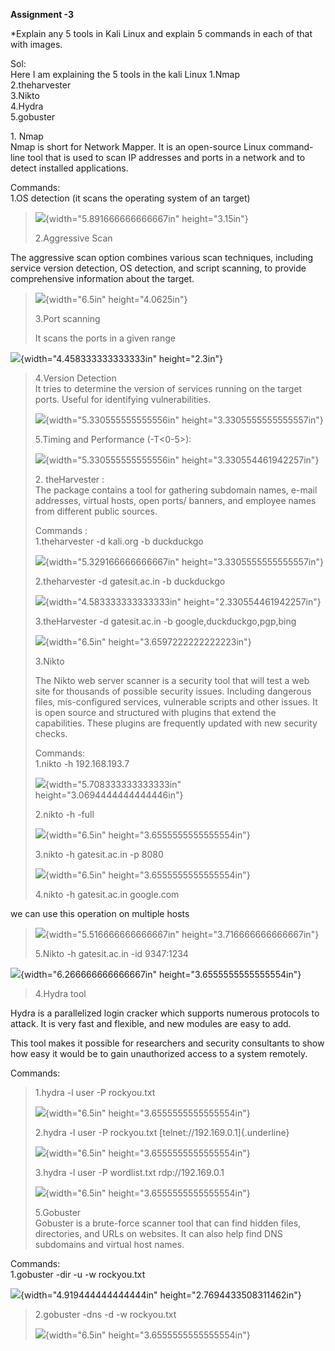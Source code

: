 **Assignment -3**

\*Explain any 5 tools in Kali Linux and explain 5 commands in each of
that with images.

Sol:\
Here I am explaining the 5 tools in the kali Linux 1.Nmap\
2.theharvester\
3.Nikto\
4.Hydra\
5.gobuster

1\. Nmap\
Nmap is short for Network Mapper. It is an open-source Linux
command-line tool that is used to scan IP addresses and ports in a
network and to detect installed applications.

Commands:\
1.OS detection (it scans the operating system of an target)

> ![](vertopal_0a4b8b8d2bbf46e281dc88babf77cbd7/media/image1.png){width="5.891666666666667in"
> height="3.15in"}
>
> 2.Aggressive Scan

The aggressive scan option combines various scan techniques, including
service version detection, OS detection, and script scanning, to provide
comprehensive information about the target.

> ![](vertopal_0a4b8b8d2bbf46e281dc88babf77cbd7/media/image2.png){width="6.5in"
> height="4.0625in"}
>
> 3.Port scanning
>
> It scans the ports in a given range

![](vertopal_0a4b8b8d2bbf46e281dc88babf77cbd7/media/image3.png){width="4.458333333333333in"
height="2.3in"}

> 4.Version Detection\
> It tries to determine the version of services running on the target
> ports. Useful for identifying vulnerabilities.
>
> ![](vertopal_0a4b8b8d2bbf46e281dc88babf77cbd7/media/image4.png){width="5.330555555555556in"
> height="3.3305555555555557in"}
>
> 5.Timing and Performance (-T\<0-5\>):
>
> ![](vertopal_0a4b8b8d2bbf46e281dc88babf77cbd7/media/image5.png){width="5.330555555555556in"
> height="3.330554461942257in"}
>
> 2\. theHarvester :\
> The package contains a tool for gathering subdomain names, e-mail
> addresses, virtual hosts, open ports/ banners, and employee names from
> different public sources.
>
> Commands :\
> 1.theharvester -d kali.org -b duckduckgo
>
> ![](vertopal_0a4b8b8d2bbf46e281dc88babf77cbd7/media/image6.png){width="5.329166666666667in"
> height="3.3305555555555557in"}
>
> 2.theharvester -d gatesit.ac.in -b duckduckgo
>
> ![](vertopal_0a4b8b8d2bbf46e281dc88babf77cbd7/media/image7.png){width="4.583333333333333in"
> height="2.330554461942257in"}
>
> 3.theHarvester -d gatesit.ac.in -b google,duckduckgo,pgp,bing
>
> ![](vertopal_0a4b8b8d2bbf46e281dc88babf77cbd7/media/image8.png){width="6.5in"
> height="3.6597222222222223in"}
>
> 3.Nikto
>
> The Nikto web server scanner is a security tool that will test a web
> site for thousands of possible security issues. Including dangerous
> files, mis-configured services, vulnerable scripts and other issues.
> It is open source and structured with plugins that extend the
> capabilities. These plugins are frequently updated with new security
> checks.
>
> Commands:\
> 1.nikto -h 192.168.193.7
>
> ![](vertopal_0a4b8b8d2bbf46e281dc88babf77cbd7/media/image9.png){width="5.708333333333333in"
> height="3.0694444444444446in"}
>
> 2.nikto -h -full
>
> ![](vertopal_0a4b8b8d2bbf46e281dc88babf77cbd7/media/image10.png){width="6.5in"
> height="3.6555555555555554in"}
>
> 3.nikto -h gatesit.ac.in -p 8080
>
> ![](vertopal_0a4b8b8d2bbf46e281dc88babf77cbd7/media/image11.png){width="6.5in"
> height="3.6555555555555554in"}
>
> 4.nikto -h gatesit.ac.in google.com

we can use this operation on multiple hosts

> ![](vertopal_0a4b8b8d2bbf46e281dc88babf77cbd7/media/image12.png){width="5.516666666666667in"
> height="3.716666666666667in"}
>
> 5.Nikto -h gatesit.ac.in -id 9347:1234

![](vertopal_0a4b8b8d2bbf46e281dc88babf77cbd7/media/image13.png){width="6.266666666666667in"
height="3.6555555555555554in"}

> 4.Hydra tool

Hydra is a parallelized login cracker which supports numerous protocols
to attack. It is very fast and flexible, and new modules are easy to
add.

This tool makes it possible for researchers and security consultants to
show how easy it would be to gain unauthorized access to a system
remotely.

Commands:

> 1.hydra -l user -P rockyou.txt
>
> ![](vertopal_0a4b8b8d2bbf46e281dc88babf77cbd7/media/image14.png){width="6.5in"
> height="3.6555555555555554in"}
>
> 2.hydra -l user -P rockyou.txt [telnet://192.169.0.1]{.underline}
>
> ![](vertopal_0a4b8b8d2bbf46e281dc88babf77cbd7/media/image15.png){width="6.5in"
> height="3.6555555555555554in"}
>
> 3.hydra -l user -P wordlist.txt rdp://192.169.0.1
>
> ![](vertopal_0a4b8b8d2bbf46e281dc88babf77cbd7/media/image16.png){width="6.5in"
> height="3.6555555555555554in"}
>
> 5.Gobuster\
> Gobuster is a brute-force scanner tool that can find hidden files,
> directories, and URLs on websites. It can also help find DNS
> subdomains and virtual host names.

Commands:\
1.gobuster -dir -u -w rockyou.txt

![](vertopal_0a4b8b8d2bbf46e281dc88babf77cbd7/media/image17.png){width="4.919444444444444in"
height="2.7694433508311462in"}

> 2.gobuster -dns -d -w rockyou.txt
>
> ![](vertopal_0a4b8b8d2bbf46e281dc88babf77cbd7/media/image18.png){width="6.5in"
> height="3.6555555555555554in"}
